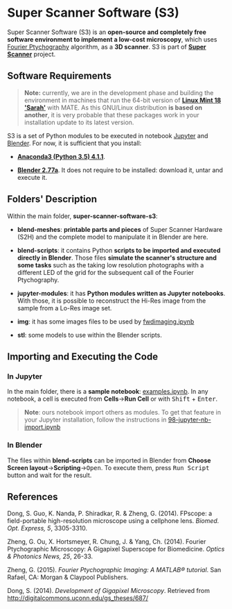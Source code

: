 Super Scanner Software (S3)
===========================

Super Scanner Software (S3) is an **open-source and completely free software environment to implement a low-cost microscopy**, which uses [Fourier Ptychography](https://sites.google.com/site/gazheng/Fourier-Ptychograph) algorithm, as a **3D scanner**. S3 is part of [**Super Scanner**](http://www.superscanner.cl) project.

Software Requirements
---------------------

> **Note:** currently, we are in the development phase and building the environment in machines that run the 64-bit version of **[Linux Mint 18 'Sarah'](https://linuxmint.com/download.php)** with MATE. As this GNU/Linux distribution **is based on another**, it is very probable that these packages work in your installation update to its latest version.

S3 is a set of Python modules to be executed in notebook [Jupyter](http://jupyter.org) and [Blender](https://www.blender.org). For now, it is sufficient that you install:

- [**Anaconda3 (Python 3.5) 4.1.1**](https://www.continuum.io/downloads).

- [**Blender 2.77a**](https://www.blender.org/download/). It does not require to be installed: download it, untar and execute it.

Folders' Description
--------------------
Within the main folder, **super-scanner-software-s3**:

- **blend-meshes**: **printable parts and pieces** of Super Scanner Hardware (S2H) and the complete model to manipulate it in Blender are here.

- **blend-scripts**: it contains Python **scripts to be imported and executed directly in Blender**. Those files **simulate the scanner's structure and some tasks** such as the taking low resolution photographs with a different LED of the grid for the subsequent call of the Fourier Ptychography.

- **jupyter-modules**: it has **Python modules written as Jupyter notebooks**. With those, it is possible to reconstruct the Hi-Res image from the sample from a Lo-Res image set.

- **img**: it has some images files to be used by [fwdimaging.ipynb](jupyter-modules/fwdimaging.ipynb)

- **stl**: some models to use within the Blender scripts.

Importing and Executing the Code
--------------------------------

### In Jupyter

In the main folder, there is a **sample notebook**: [examples.ipynb](examples.ipynb). In any notebook, a cell is executed from **Cells**&rarr;**Run Cell** or with <kbd>Shift</kbd> &#43; <kbd>Enter</kbd>.

> **Note**: ours notebook import others as modules. To get that feature in your Jupyter installation, follow the instructions in [98-jupyter-nb-import.ipynb](jupyter-modules/autostart/98-jupyter-nb-import.ipynb)

### In Blender

The files within **blend-scripts** can be imported in Blender from **Choose Screen layout**&rarr;**Scripting**&rarr;<kbd>Open</kbd>. To execute them, press <kbd>Run Script</kbd> button and wait for the result.

References
----------

Dong, S. Guo, K. Nanda, P. Shiradkar, R. & Zheng, G. (2014). FPscope: a field-portable high-resolution microscope using a cellphone lens. *Biomed. Opt. Express, 5*, 3305-3310.

Zheng, G. Ou, X. Hortsmeyer, R. Chung, J. & Yang, Ch. (2014). Fourier Ptychographic Microscopy: A Gigapixel Superscope for Biomedicine. *Optics & Photonics News, 25*, 26-33.

Zheng, G. (2015). *Fourier Ptychographic Imaging: A MATLAB® tutorial*. San Rafael, CA: Morgan & Claypool Publishers.

Dong, S. (2014). *Development of Gigapixel Microscopy*. Retrieved from http://digitalcommons.uconn.edu/gs_theses/687/
